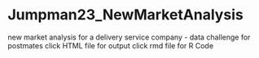 # Jumpman23_NewMarketAnalysis
new market analysis for a delivery service company - data challenge for postmates
click HTML file for output
click rmd file for R Code
